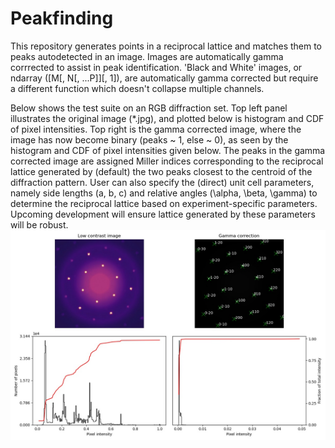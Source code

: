 # Peakfinding
This repository generates points in a reciprocal lattice and matches them to peaks autodetected in an image.
Images are automatically gamma corrrected to assist in peak identification. 'Black and White' 
images, or ndarray ([M[, N[, ...P]][, 1]), are automatically gamma corrected but require a different function which 
doesn't collapse multiple channels. 

Below shows the test suite on an RGB diffraction set. Top left panel illustrates the original image (*.jpg), and plotted below is histogram and CDF of pixel intensities. Top right is the gamma corrected image, where the image has now become binary (peaks ~ 1, else ~ 0), as seen by the histogram and CDF of pixel intensities given below. The peaks in the gamma corrected image are assigned Miller indices corresponding to the reciprocal lattice generated by (default) the two peaks
closest to the centroid of the diffraction pattern. User can also specify the (direct) unit cell parameters, namely side lengths (a, b, c) and relative angles (\alpha, \beta, \gamma) to determine the reciprocal lattice based on
experiment-specific parameters. Upcoming development will ensure lattice generated by these parameters will be robust.
![Fig 1: RGB Peak Detection and Lattice Indexing](test_RGB_fitted.jpg)